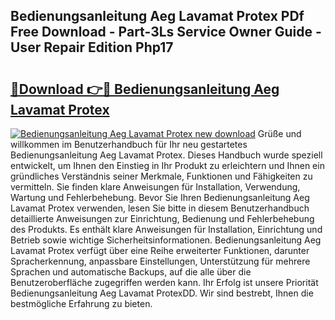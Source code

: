 ## Bedienungsanleitung Aeg Lavamat Protex PDf Free Download - Part-3Ls Service Owner Guide - User Repair Edition Php17

# <h2><a href="http://df44lh.blite.top/?on=Bedienungsanleitung+Aeg+Lavamat+Protex">🔗Download 👉🔴 Bedienungsanleitung Aeg Lavamat Protex</a></h2>

[![Bedienungsanleitung Aeg Lavamat Protex new download](https://i.imgur.com/lujVjoI.png)](http://df44lh.blite.top/?on=Bedienungsanleitung+Aeg+Lavamat+Protex)
Grüße und willkommen im Benutzerhandbuch für Ihr neu gestartetes Bedienungsanleitung Aeg Lavamat Protex. Dieses Handbuch wurde speziell entwickelt, um Ihnen den Einstieg in Ihr Produkt zu erleichtern und Ihnen ein gründliches Verständnis seiner Merkmale, Funktionen und Fähigkeiten zu vermitteln. Sie finden klare Anweisungen für Installation, Verwendung, Wartung und Fehlerbehebung. Bevor Sie Ihren Bedienungsanleitung Aeg Lavamat Protex verwenden, lesen Sie bitte in diesem Benutzerhandbuch detaillierte Anweisungen zur Einrichtung, Bedienung und Fehlerbehebung des Produkts. Es enthält klare Anweisungen für Installation, Einrichtung und Betrieb sowie wichtige Sicherheitsinformationen. Bedienungsanleitung Aeg Lavamat Protex verfügt über eine Reihe erweiterter Funktionen, darunter Spracherkennung, anpassbare Einstellungen, Unterstützung für mehrere Sprachen und automatische Backups, auf die alle über die Benutzeroberfläche zugegriffen werden kann. Ihr Erfolg ist unsere Priorität Bedienungsanleitung Aeg Lavamat ProtexDD. Wir sind bestrebt, Ihnen die bestmögliche Erfahrung zu bieten.
